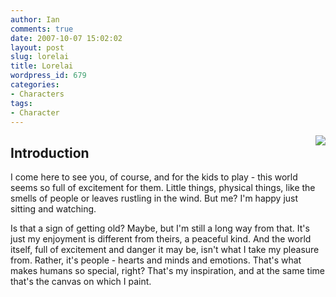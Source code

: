 ```yaml
---
author: Ian
comments: true
date: 2007-10-07 15:02:02
layout: post
slug: lorelai
title: Lorelai
wordpress_id: 679
categories:
- Characters
tags:
- Character
---
```


<p><img src="//files.ianrenton.com/images/portraits/lorelai.png" style="float:right" /></p>
<h2>Introduction</h2>
<div>
<p>I come here to see you, of course, and for the kids to play - this world seems so full of excitement for them.  Little things, physical things, like the smells of people or leaves rustling in the wind.  But me?  I&#039;m happy just sitting and watching.</p>
<p>Is that a sign of getting old?  Maybe, but I&#039;m still a long way from that.  It&#039;s just my enjoyment is different from theirs, a peaceful kind.  And the world itself, full of excitement and danger it may be, isn&#039;t what I take my pleasure from.  Rather, it&#039;s people - hearts and minds and emotions.  That&#039;s what makes humans so special, right?  That&#039;s my inspiration, and at the same time that&#039;s the canvas on which I paint.</p>
</div>